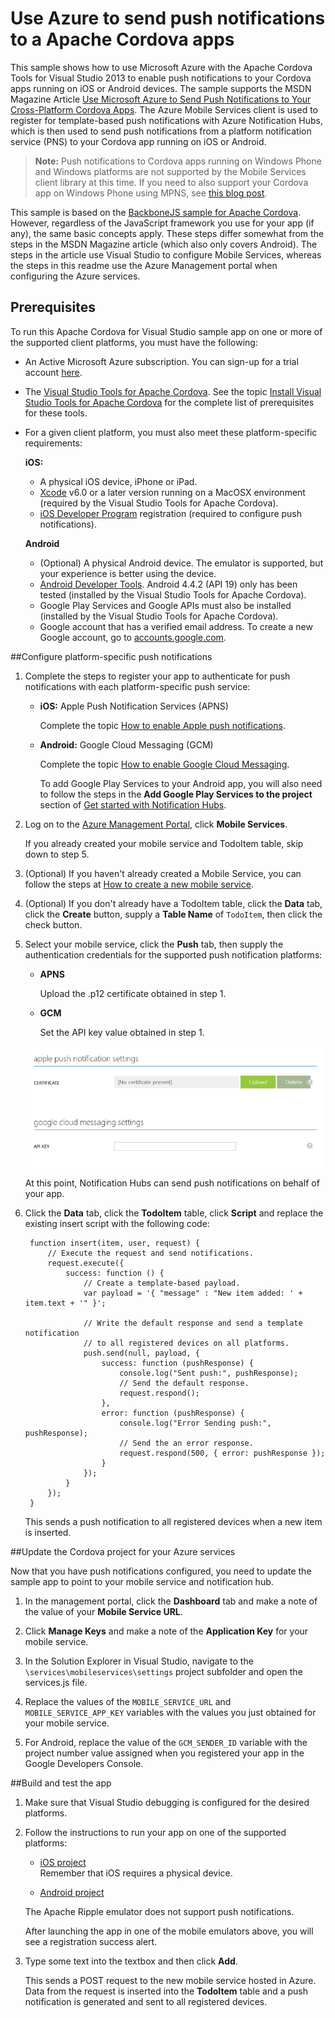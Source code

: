 # Use Azure to send push notifications to a Apache Cordova apps

This sample shows how to use Microsoft Azure with the Apache Cordova Tools for Visual Studio 2013 to enable push notifications to your Cordova apps running on iOS or Android devices. The sample supports the MSDN Magazine Article [Use Microsoft Azure to Send Push Notifications to Your Cross-Platform Cordova Apps](http://aka.ms/yh3uh5). The  Azure Mobile Services client is used to register for template-based push notifications with Azure Notification Hubs, which is then used to send push notifications from a platform notification service (PNS) to your Cordova app running on iOS or Android. 

>**Note:** Push notifications to Cordova apps running on Windows Phone and Windows platforms are not supported by the Mobile Services client library at this time. If you need to also support your Cordova app on Windows Phone using MPNS, see [this blog post](http://aka.ms/r197ab).

This sample is based on the [BackboneJS sample for Apache Cordova](http://aka.ms/sffl1f). However, regardless of the JavaScript framework you use for your app (if any), the same basic concepts apply. These steps differ somewhat from the steps in the MSDN Magazine article (which also only covers Android). The steps in the article use Visual Studio to configure Mobile Services, whereas the steps in this readme use the Azure Management portal when configuring the Azure services.

## Prerequisites 
To run this Apache Cordova for Visual Studio sample app on one or more of the supported client platforms, you must have the following:

+ An Active Microsoft Azure subscription. You can sign-up for a trial account [here](http://www.windowsazure.com/en-us/pricing/free-trial/).
+ The [Visual Studio Tools for Apache Cordova](http://go.microsoft.com/fwlink/p/?LinkId=397606). See the topic  [Install Visual Studio Tools for Apache Cordova](http://msdn.microsoft.com/en-us/library/dn757054.aspx) for the complete list of prerequisites for these tools. 
+ For a given client platform, you must also meet these platform-specific requirements:

	**iOS:**
	+ A physical iOS device, iPhone or iPad.
	+ [Xcode](https://go.microsoft.com/fwLink/p/?LinkID=266532) v6.0 or a later version running on a MacOSX environment (required by the Visual Studio Tools for Apache Cordova).
	+ [iOS Developer Program](https://developer.apple.com/programs/ios/develop.html) registration (required to configure push notifications).

	**Android**
	+ (Optional) A physical Android device. The emulator is supported, but your experience is better using the device.
	+ [Android Developer Tools](). Android 4.4.2 (API 19) only has been tested (installed by the Visual Studio Tools for Apache Cordova).
	+ Google Play Services and Google APIs must also be installed (installed by the Visual Studio Tools for Apache Cordova).
	+ Google account that has a verified email address. To create a new Google account, go to <a href="http://go.microsoft.com/fwlink/p/?linkid=268302&clcid=0x409" target="_blank">accounts.google.com</a>.


##Configure platform-specific push notifications 

1. Complete the steps to register your app to authenticate for push notifications with each platform-specific push service:

	+ **iOS:** Apple Push Notification Services (APNS)
	
		Complete the topic [How to enable Apple push notifications](http://azure.microsoft.com/en-us/documentation/articles/mobile-services-how-to-enable-apple-push-notifications/).

	+ **Android:** Google Cloud Messaging (GCM)

		Complete the topic [How to enable Google Cloud Messaging](http://azure.microsoft.com/en-us/documentation/articles/mobile-services-how-to-enable-google-cloud-messaging/). 
		
		To add Google Play Services to your Android app, you will also need to follow the steps in the **Add Google Play Services to the project** section of [Get started with Notification Hubs](http://azure.microsoft.com/en-us/documentation/articles/notification-hubs-android-get-started/).
		
2. Log on to the [Azure Management Portal](https://manage.windowsazure.com/), click **Mobile Services**. 

	If you already created your mobile service and TodoItem table, skip down to step 5.

3. (Optional) If you haven't already created a Mobile Service, you can follow the steps at [How to create a new mobile service](http://azure.microsoft.com/en-us/documentation/articles/mobile-services-how-to-create-new-service/). 

4. (Optional) If you don't already have a TodoItem table, click the **Data** tab, click the **Create** button, supply a **Table Name** of `TodoItem`, then click the check button.
 
5. Select your mobile service, click the **Push** tab, then supply the authentication credentials for the supported push notification platforms:

	+ **APNS**
		
		Upload the .p12 certificate obtained in step 1. 


	+ **GCM**
			
		Set the API key value obtained in step 1. 

	![PNS registration in the Azure portal](./register_pns_credentials_azure_portal.png) 
 
	At this point, Notification Hubs can send push notifications on behalf of your app.

6. Click the **Data** tab, click the **TodoItem** table, click **Script** and replace the existing insert script with the following code:

		function insert(item, user, request) {
		    // Execute the request and send notifications.
		    request.execute({
		        success: function () {
		            // Create a template-based payload.
		            var payload = '{ "message" : "New item added: ' + item.text + '" }';
		
		            // Write the default response and send a template notification
		            // to all registered devices on all platforms.            
		            push.send(null, payload, {
		                success: function (pushResponse) {
		                    console.log("Sent push:", pushResponse);
		                    // Send the default response.
		                    request.respond();
		                },
		                error: function (pushResponse) {
		                    console.log("Error Sending push:", pushResponse);
		                    // Send the an error response.
		                    request.respond(500, { error: pushResponse });
		                }
		            });
		        }
		    });
		}


	This sends a push notification to all registered devices when a new item is inserted. 
		
 
##Update the Cordova project for your Azure services

Now that you have push notifications configured, you need to update the sample app to point to your mobile service and notification hub.

1. In the management portal, click the **Dashboard** tab and make a note of the value of your **Mobile Service URL**.

2. Click **Manage Keys** and make a note of the **Application Key** for your mobile service. 

3. In the Solution Explorer in Visual Studio, navigate to the `\services\mobileservices\settings` project subfolder and open the services.js file.

5. Replace the values of the `MOBILE_SERVICE_URL` and `MOBILE_SERVICE_APP_KEY` variables with the values you just obtained for your mobile service.

6. For Android, replace the value of the `GCM_SENDER_ID` variable with the project number value assigned when you registered your app in the Google Developers Console.

##Build and test the app

1. Make sure that Visual Studio debugging is configured for the desired platforms.

2. Follow the instructions to run your app on one of the supported platforms:
 
	+ [iOS project](http://msdn.microsoft.com/en-us/library/dn757056.aspx#iOSDevice)<br/>Remember that iOS requires a physical device.

	+ [Android project](http://msdn.microsoft.com/en-us/library/dn757059.aspx)
	
    The Apache Ripple emulator does not support push notifications.
			
	After launching the app in one of the mobile emulators above, you will see a registration success alert. 

6. Type some text into the textbox and then click **Add**.

	This sends a POST request to the new mobile service hosted in Azure. Data from the request is inserted into the **TodoItem** table and a push notification is generated and sent to all registered devices. 

[Create a new mobile service]: http://azure.microsoft.com/en-us/documentation/articles/mobile-services-how-to-create-new-service/
